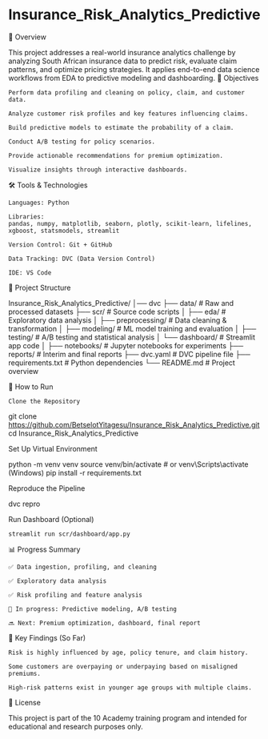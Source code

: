 # Insurance_Risk_Analytics_Predictive

📌 Overview

This project addresses a real-world insurance analytics challenge by analyzing South African insurance data to predict risk, evaluate claim patterns, and optimize pricing strategies. It applies end-to-end data science workflows from EDA to predictive modeling and dashboarding.
🎯 Objectives

    Perform data profiling and cleaning on policy, claim, and customer data.

    Analyze customer risk profiles and key features influencing claims.

    Build predictive models to estimate the probability of a claim.

    Conduct A/B testing for policy scenarios.

    Provide actionable recommendations for premium optimization.

    Visualize insights through interactive dashboards.

🛠️ Tools & Technologies

    Languages: Python

    Libraries:
    pandas, numpy, matplotlib, seaborn, plotly, scikit-learn, lifelines, xgboost, statsmodels, streamlit

    Version Control: Git + GitHub

    Data Tracking: DVC (Data Version Control)

    IDE: VS Code

📂 Project Structure

Insurance_Risk_Analytics_Predictive/
│── dvc
├── data/ # Raw and processed datasets
├── scr/ # Source code scripts
│ ├── eda/ # Exploratory data analysis
│ ├── preprocessing/ # Data cleaning & transformation
│ ├── modeling/ # ML model training and evaluation
│ ├── testing/ # A/B testing and statistical analysis
│ └── dashboard/ # Streamlit app code
│
├── notebooks/ # Jupyter notebooks for experiments
├── reports/ # Interim and final reports
├── dvc.yaml # DVC pipeline file
├── requirements.txt # Python dependencies
└── README.md # Project overview

🚀 How to Run

    Clone the Repository

git clone https://github.com/BetselotYitagesu/Insurance_Risk_Analytics_Predictive.git
cd Insurance_Risk_Analytics_Predictive

Set Up Virtual Environment

python -m venv venv
source venv/bin/activate # or venv\Scripts\activate (Windows)
pip install -r requirements.txt

Reproduce the Pipeline

dvc repro

Run Dashboard (Optional)

    streamlit run scr/dashboard/app.py

📊 Progress Summary

    ✅ Data ingestion, profiling, and cleaning

    ✅ Exploratory data analysis

    ✅ Risk profiling and feature analysis

    🔄 In progress: Predictive modeling, A/B testing

    🔜 Next: Premium optimization, dashboard, final report

📌 Key Findings (So Far)

    Risk is highly influenced by age, policy tenure, and claim history.

    Some customers are overpaying or underpaying based on misaligned premiums.

    High-risk patterns exist in younger age groups with multiple claims.

📃 License

This project is part of the 10 Academy training program and intended for educational and research purposes only.
